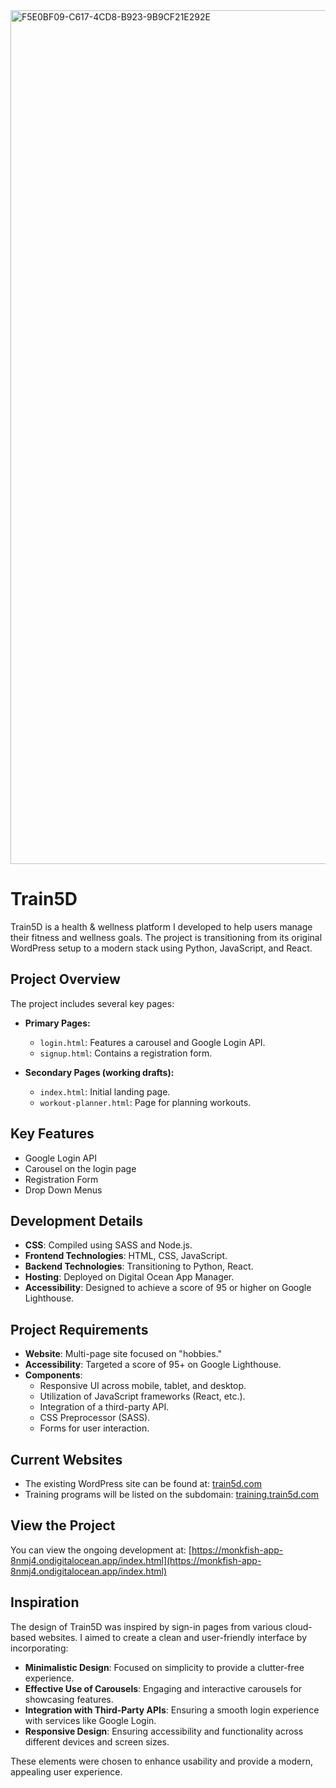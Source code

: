 <img width="1366" alt="F5E0BF09-C617-4CD8-B923-9B9CF21E292E" src="https://github.com/manningstinson/train5d/assets/104523090/448d1966-55bf-4328-9ba7-bf30db0f50a1">

# Train5D

Train5D is a health & wellness platform I developed to help users manage their fitness and wellness goals. The project is transitioning from its original WordPress setup to a modern stack using Python, JavaScript, and React.

## Project Overview

The project includes several key pages:

- **Primary Pages:**
  - `login.html`: Features a carousel and Google Login API.
  - `signup.html`: Contains a registration form.

- **Secondary Pages (working drafts):**
  - `index.html`: Initial landing page.
  - `workout-planner.html`: Page for planning workouts.

## Key Features

- Google Login API
- Carousel on the login page
- Registration Form
- Drop Down Menus

## Development Details

- **CSS**: Compiled using SASS and Node.js.
- **Frontend Technologies**: HTML, CSS, JavaScript.
- **Backend Technologies**: Transitioning to Python, React.
- **Hosting**: Deployed on Digital Ocean App Manager.
- **Accessibility**: Designed to achieve a score of 95 or higher on Google Lighthouse.

## Project Requirements

- **Website**: Multi-page site focused on "hobbies."
- **Accessibility**: Targeted a score of 95+ on Google Lighthouse.
- **Components**:
  - Responsive UI across mobile, tablet, and desktop.
  - Utilization of JavaScript frameworks (React, etc.).
  - Integration of a third-party API.
  - CSS Preprocessor (SASS).
  - Forms for user interaction.

## Current Websites

- The existing WordPress site can be found at: [train5d.com](http://train5d.com)
- Training programs will be listed on the subdomain: [training.train5d.com](http://training.train5d.com)

## View the Project

You can view the ongoing development at:
[https://monkfish-app-8nmj4.ondigitalocean.app/index.html](https://monkfish-app-8nmj4.ondigitalocean.app/index.html)

## Inspiration

The design of Train5D was inspired by sign-in pages from various cloud-based websites. I aimed to create a clean and user-friendly interface by incorporating:

- **Minimalistic Design**: Focused on simplicity to provide a clutter-free experience.
- **Effective Use of Carousels**: Engaging and interactive carousels for showcasing features.
- **Integration with Third-Party APIs**: Ensuring a smooth login experience with services like Google Login.
- **Responsive Design**: Ensuring accessibility and functionality across different devices and screen sizes.

These elements were chosen to enhance usability and provide a modern, appealing user experience.
